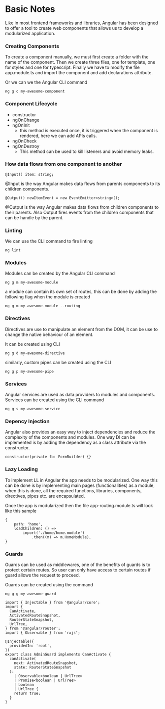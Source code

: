 # Basic Notes

Like in most frontend frameworks and libraries, Angular has been designed to offer a tool to create web components that allows us to develop a modularized application.

### Creating Components

To create a component manually, we must first create a folder with the name of the component. Then we create three files, one for template, one for styles and one for typescript. Finally we have to modify the file app.module.ts and import the component and add declarations attribute.

Or we can we the Angular CLI command

```text
ng g c my-awesome-component
```

### Component Lifecycle

* constructor
* ngOnChange
* ngOnInit
  * this method is executed once, it is triggered when the component is rendered, here we can add APIs calls.
* ngOnCheck
* ngOnDestroy
  * This method can be used to kill listeners and avoid memory leaks.

### How data flows from one component to another

```text
@Input() item: string;
```

@Input is the way Angular makes data flows from parents components to its children components. 

```text
@Output() newItemEvent = new EventEmitter<string>();
```

@Output is the way Angular makes data flows from children components to their parents. Also Output fires events from the children components that can be handle by the parent.

### Linting

We can use the CLI command to fire linting

```text
ng lint
```

### Modules

Modules can be created by the Angular CLI command

```text
ng g m my-awesome-module
```

a module can contain its own set of routes, this can be done by adding the following flag when the module is created

```text
ng g m my-awesome-module --routing
```

### Directives

Directives are use to manipulate an element from the DOM, it can be use to change the native behaviour of an element.

It can be created using CLI

```text
ng g d my-awesome-directive
```

similarly, custom pipes can be created using the CLI

```text
ng g p my-awesome-pipe
```

### Services

Angular services are used as data providers to modules and components. Services can be created using the CLI command

```text
ng g s my-awesome-service
```

### Depency Injection

Angular also provides an easy way to inject dependencies and reduce the complexity of the components and modules. One way DI can be implemented is by adding the dependency as a class attribute via the constructor.

```text
constructor(private fb: FormBuilder) {}
```

### Lazy Loading

To implement LL in Angular the app needs to be modularized. One way this can be done is by implementing main pages \(functionalities\) as a module, when this is done, all the required functions, libraries, components, directives, pipes etc. are encapsulated.

Once the app is modularized then the file app-routing.module.ts will look like this sample

```text
{
    path: 'home',
    loadChildren: () =>
        import('./home/home.module')
            .then((m) => m.HomeModule),
}

```

### Guards

Guards can be used as middlewares,  one of the benefits of guards is to protect certain routes. So user can only have access to certain routes if guard allows the request to proceed.

Guards can be created using the command

```text
ng g g my-awesome-guard
```

```text
import { Injectable } from '@angular/core';
import {
  CanActivate,
  ActivatedRouteSnapshot,
  RouterStateSnapshot,
  UrlTree,
} from '@angular/router';
import { Observable } from 'rxjs';

@Injectable({
  providedIn: 'root',
})
export class AdminGuard implements CanActivate {
  canActivate(
    next: ActivatedRouteSnapshot,
    state: RouterStateSnapshot
  ):
    | Observable<boolean | UrlTree>
    | Promise<boolean | UrlTree>
    | boolean
    | UrlTree {
    return true;
  }
}
```



